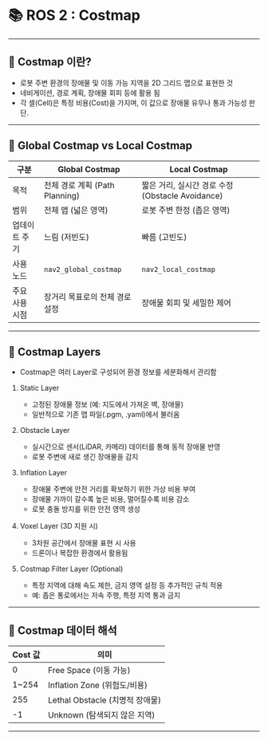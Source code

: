 
# 📚 ROS 2 : Costmap 

---

## 🧵  Costmap 이란? 
- 로봇 주변 환경의 장애물 및 이동 가능 지역을 2D 그리드 맵으로 표현한 것
- 네비게이션, 경로 계획, 장애물 회피 등에 활용 됨
- 각 셀(Cell)은 특정 비용(Cost)을 가지며, 이 값으로 장애물 유무나 통과 가능성 판단.

---

## 🧾 Global Costmap vs Local Costmap

| 구분            | Global Costmap                    | Local Costmap                     |
|----------------|----------------------------------|----------------------------------|
| 목적            | 전체 경로 계획 (Path Planning)     | 짧은 거리, 실시간 경로 수정 (Obstacle Avoidance) |
| 범위            | 전체 맵 (넓은 영역)                | 로봇 주변 한정 (좁은 영역)        |
| 업데이트 주기    | 느림 (저빈도)                     | 빠름 (고빈도)                     |
| 사용 노드        | `nav2_global_costmap`              | `nav2_local_costmap`              |
| 주요 사용 시점   | 장거리 목표로의 전체 경로 설정    | 장애물 회피 및 세밀한 제어        |

---

## 🎈 Costmap Layers

- Costmap은 여러 Layer로 구성되어 환경 정보를 세분화해서 관리함

1. Static Layer 
   - 고정된 장애물 정보 (예: 지도에서 가져온 벽, 장애물)  
   - 일반적으로 기존 맵 파일(.pgm, .yaml)에서 불러옴  

2. Obstacle Layer
   - 실시간으로 센서(LiDAR, 카메라) 데이터를 통해 동적 장애물 반영  
   - 로봇 주변에 새로 생긴 장애물을 감지  

3. Inflation Layer
   - 장애물 주변에 안전 거리를 확보하기 위한 가상 비용 부여  
   - 장애물 가까이 갈수록 높은 비용, 멀어질수록 비용 감소  
   - 로봇 충돌 방지를 위한 안전 영역 생성  

4. Voxel Layer (3D 지원 시)
   - 3차원 공간에서 장애물 표현 시 사용  
   - 드론이나 복잡한 환경에서 활용됨  

5. Costmap Filter Layer (Optional)
   - 특정 지역에 대해 속도 제한, 금지 영역 설정 등 추가적인 규칙 적용  
   - 예: 좁은 통로에서는 저속 주행, 특정 지역 통과 금지  

---

## 👑 Costmap 데이터 해석

| Cost 값 | 의미         |
|---------|--------------|
| 0       | Free Space (이동 가능) |
| 1~254   | Inflation Zone (위험도/비용) |
| 255     | Lethal Obstacle (치명적 장애물) |
| -1      | Unknown (탐색되지 않은 지역)  |

---
